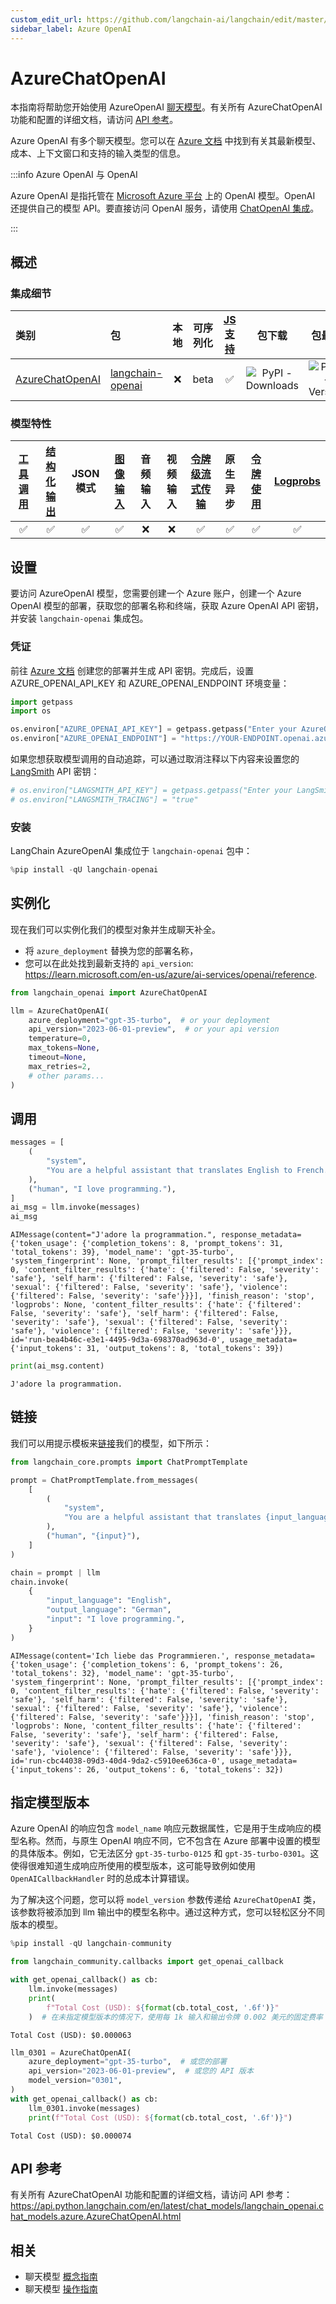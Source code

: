 ```yaml
---
custom_edit_url: https://github.com/langchain-ai/langchain/edit/master/docs/docs/integrations/chat/azure_chat_openai.ipynb
sidebar_label: Azure OpenAI
---
```


# AzureChatOpenAI

本指南将帮助您开始使用 AzureOpenAI [聊天模型](/docs/concepts/#chat-models)。有关所有 AzureChatOpenAI 功能和配置的详细文档，请访问 [API 参考](https://api.python.langchain.com/en/latest/chat_models/langchain_openai.chat_models.azure.AzureChatOpenAI.html)。

Azure OpenAI 有多个聊天模型。您可以在 [Azure 文档](https://learn.microsoft.com/en-us/azure/ai-services/openai/concepts/models) 中找到有关其最新模型、成本、上下文窗口和支持的输入类型的信息。

:::info Azure OpenAI 与 OpenAI

Azure OpenAI 是指托管在 [Microsoft Azure 平台](https://azure.microsoft.com/en-us/products/ai-services/openai-service) 上的 OpenAI 模型。OpenAI 还提供自己的模型 API。要直接访问 OpenAI 服务，请使用 [ChatOpenAI 集成](/docs/integrations/chat/openai/)。

:::

## 概述

### 集成细节

| 类别 | 包 | 本地 | 可序列化 | [JS 支持](https://js.langchain.com/v0.2/docs/integrations/chat/azure) | 包下载 | 包最新 |
| :--- | :--- | :---: | :---: |  :---: | :---: | :---: |
| [AzureChatOpenAI](https://api.python.langchain.com/en/latest/chat_models/langchain_openai.chat_models.azure.AzureChatOpenAI.html) | [langchain-openai](https://api.python.langchain.com/en/latest/openai_api_reference.html) | ❌ | beta | ✅ | ![PyPI - Downloads](https://img.shields.io/pypi/dm/langchain-openai?style=flat-square&label=%20) | ![PyPI - Version](https://img.shields.io/pypi/v/langchain-openai?style=flat-square&label=%20) |

### 模型特性
| [工具调用](/docs/how_to/tool_calling) | [结构化输出](/docs/how_to/structured_output/) | JSON模式 | [图像输入](/docs/how_to/multimodal_inputs/) | 音频输入 | 视频输入 | [令牌级流式传输](/docs/how_to/chat_streaming/) | 原生异步 | [令牌使用](/docs/how_to/chat_token_usage_tracking/) | [Logprobs](/docs/how_to/logprobs/) |
| :---: | :---: | :---: | :---: |  :---: | :---: | :---: | :---: | :---: | :---: |
| ✅ | ✅ | ✅ | ✅ | ❌ | ❌ | ✅ | ✅ | ✅ | ✅ |

## 设置

要访问 AzureOpenAI 模型，您需要创建一个 Azure 账户，创建一个 Azure OpenAI 模型的部署，获取您的部署名称和终端，获取 Azure OpenAI API 密钥，并安装 `langchain-openai` 集成包。

### 凭证

前往 [Azure 文档](https://learn.microsoft.com/en-us/azure/ai-services/openai/chatgpt-quickstart?tabs=command-line%2Cpython-new&pivots=programming-language-python) 创建您的部署并生成 API 密钥。完成后，设置 AZURE_OPENAI_API_KEY 和 AZURE_OPENAI_ENDPOINT 环境变量：

```python
import getpass
import os

os.environ["AZURE_OPENAI_API_KEY"] = getpass.getpass("Enter your AzureOpenAI API key: ")
os.environ["AZURE_OPENAI_ENDPOINT"] = "https://YOUR-ENDPOINT.openai.azure.com/"
```

如果您想获取模型调用的自动追踪，可以通过取消注释以下内容来设置您的 [LangSmith](https://docs.smith.langchain.com/) API 密钥：

```python
# os.environ["LANGSMITH_API_KEY"] = getpass.getpass("Enter your LangSmith API key: ")
# os.environ["LANGSMITH_TRACING"] = "true"
```

### 安装

LangChain AzureOpenAI 集成位于 `langchain-openai` 包中：

```python
%pip install -qU langchain-openai
```

## 实例化

现在我们可以实例化我们的模型对象并生成聊天补全。
- 将 `azure_deployment` 替换为您的部署名称，
- 您可以在此处找到最新支持的 `api_version`: https://learn.microsoft.com/en-us/azure/ai-services/openai/reference.


```python
from langchain_openai import AzureChatOpenAI

llm = AzureChatOpenAI(
    azure_deployment="gpt-35-turbo",  # or your deployment
    api_version="2023-06-01-preview",  # or your api version
    temperature=0,
    max_tokens=None,
    timeout=None,
    max_retries=2,
    # other params...
)
```

## 调用


```python
messages = [
    (
        "system",
        "You are a helpful assistant that translates English to French. Translate the user sentence.",
    ),
    ("human", "I love programming."),
]
ai_msg = llm.invoke(messages)
ai_msg
```



```output
AIMessage(content="J'adore la programmation.", response_metadata={'token_usage': {'completion_tokens': 8, 'prompt_tokens': 31, 'total_tokens': 39}, 'model_name': 'gpt-35-turbo', 'system_fingerprint': None, 'prompt_filter_results': [{'prompt_index': 0, 'content_filter_results': {'hate': {'filtered': False, 'severity': 'safe'}, 'self_harm': {'filtered': False, 'severity': 'safe'}, 'sexual': {'filtered': False, 'severity': 'safe'}, 'violence': {'filtered': False, 'severity': 'safe'}}}], 'finish_reason': 'stop', 'logprobs': None, 'content_filter_results': {'hate': {'filtered': False, 'severity': 'safe'}, 'self_harm': {'filtered': False, 'severity': 'safe'}, 'sexual': {'filtered': False, 'severity': 'safe'}, 'violence': {'filtered': False, 'severity': 'safe'}}}, id='run-bea4b46c-e3e1-4495-9d3a-698370ad963d-0', usage_metadata={'input_tokens': 31, 'output_tokens': 8, 'total_tokens': 39})
```



```python
print(ai_msg.content)
```
```output
J'adore la programmation.
```

## 链接

我们可以用提示模板来[链接](/docs/how_to/sequence/)我们的模型，如下所示：

```python
from langchain_core.prompts import ChatPromptTemplate

prompt = ChatPromptTemplate.from_messages(
    [
        (
            "system",
            "You are a helpful assistant that translates {input_language} to {output_language}.",
        ),
        ("human", "{input}"),
    ]
)

chain = prompt | llm
chain.invoke(
    {
        "input_language": "English",
        "output_language": "German",
        "input": "I love programming.",
    }
)
```



```output
AIMessage(content='Ich liebe das Programmieren.', response_metadata={'token_usage': {'completion_tokens': 6, 'prompt_tokens': 26, 'total_tokens': 32}, 'model_name': 'gpt-35-turbo', 'system_fingerprint': None, 'prompt_filter_results': [{'prompt_index': 0, 'content_filter_results': {'hate': {'filtered': False, 'severity': 'safe'}, 'self_harm': {'filtered': False, 'severity': 'safe'}, 'sexual': {'filtered': False, 'severity': 'safe'}, 'violence': {'filtered': False, 'severity': 'safe'}}}], 'finish_reason': 'stop', 'logprobs': None, 'content_filter_results': {'hate': {'filtered': False, 'severity': 'safe'}, 'self_harm': {'filtered': False, 'severity': 'safe'}, 'sexual': {'filtered': False, 'severity': 'safe'}, 'violence': {'filtered': False, 'severity': 'safe'}}}, id='run-cbc44038-09d3-40d4-9da2-c5910ee636ca-0', usage_metadata={'input_tokens': 26, 'output_tokens': 6, 'total_tokens': 32})
```

## 指定模型版本

Azure OpenAI 的响应包含 `model_name` 响应元数据属性，它是用于生成响应的模型名称。然而，与原生 OpenAI 响应不同，它不包含在 Azure 部署中设置的模型的具体版本。例如，它无法区分 `gpt-35-turbo-0125` 和 `gpt-35-turbo-0301`。这使得很难知道生成响应所使用的模型版本，这可能导致例如使用 `OpenAICallbackHandler` 时的总成本计算错误。

为了解决这个问题，您可以将 `model_version` 参数传递给 `AzureChatOpenAI` 类，该参数将被添加到 llm 输出中的模型名称中。通过这种方式，您可以轻松区分不同版本的模型。

```python
%pip install -qU langchain-community
```

```python
from langchain_community.callbacks import get_openai_callback

with get_openai_callback() as cb:
    llm.invoke(messages)
    print(
        f"Total Cost (USD): ${format(cb.total_cost, '.6f')}"
    )  # 在未指定模型版本的情况下，使用每 1k 输入和输出令牌 0.002 美元的固定费率
```
```output
Total Cost (USD): $0.000063
```

```python
llm_0301 = AzureChatOpenAI(
    azure_deployment="gpt-35-turbo",  # 或您的部署
    api_version="2023-06-01-preview",  # 或您的 API 版本
    model_version="0301",
)
with get_openai_callback() as cb:
    llm_0301.invoke(messages)
    print(f"Total Cost (USD): ${format(cb.total_cost, '.6f')}")
```
```output
Total Cost (USD): $0.000074
```

## API 参考

有关所有 AzureChatOpenAI 功能和配置的详细文档，请访问 API 参考： https://api.python.langchain.com/en/latest/chat_models/langchain_openai.chat_models.azure.AzureChatOpenAI.html

## 相关

- 聊天模型 [概念指南](/docs/concepts/#chat-models)
- 聊天模型 [操作指南](/docs/how_to/#chat-models)